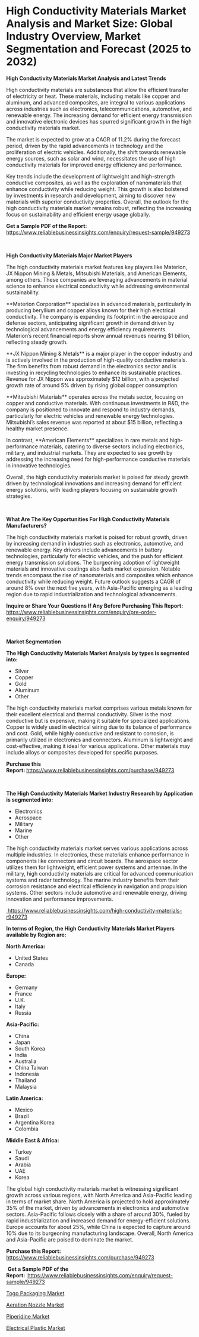 <p><h1>High Conductivity Materials Market Analysis and Market Size: Global Industry Overview, Market Segmentation and Forecast (2025 to 2032)</h1></p><p><strong>High Conductivity Materials Market Analysis and Latest Trends</strong></p>
<p><p>High conductivity materials are substances that allow the efficient transfer of electricity or heat. These materials, including metals like copper and aluminum, and advanced composites, are integral to various applications across industries such as electronics, telecommunications, automotive, and renewable energy. The increasing demand for efficient energy transmission and innovative electronic devices has spurred significant growth in the high conductivity materials market.</p><p>The market is expected to grow at a CAGR of 11.2% during the forecast period, driven by the rapid advancements in technology and the proliferation of electric vehicles. Additionally, the shift towards renewable energy sources, such as solar and wind, necessitates the use of high conductivity materials for improved energy efficiency and performance. </p><p>Key trends include the development of lightweight and high-strength conductive composites, as well as the exploration of nanomaterials that enhance conductivity while reducing weight. This growth is also bolstered by investments in research and development, aiming to discover new materials with superior conductivity properties. Overall, the outlook for the high conductivity materials market remains robust, reflecting the increasing focus on sustainability and efficient energy usage globally.</p></p>
<p><strong>Get a Sample PDF of the Report:&nbsp;</strong> <a href="https://www.reliablebusinessinsights.com/enquiry/request-sample/949273?utm_campaign=96&utm_medium=2&utm_source=Github&utm_content=ia&utm_term=30012025&utm_id=high-conductivity-materials">https://www.reliablebusinessinsights.com/enquiry/request-sample/949273</a></p>
<p>&nbsp;</p>
<p><strong>High Conductivity Materials Major Market Players</strong></p>
<p><p>The high conductivity materials market features key players like Materion, JX Nippon Mining & Metals, Mitsubishi Materials, and American Elements, among others. These companies are leveraging advancements in material science to enhance electrical conductivity while addressing environmental sustainability.</p><p>**Materion Corporation** specializes in advanced materials, particularly in producing beryllium and copper alloys known for their high electrical conductivity. The company is expanding its footprint in the aerospace and defense sectors, anticipating significant growth in demand driven by technological advancements and energy efficiency requirements. Materion’s recent financial reports show annual revenues nearing $1 billion, reflecting steady growth.</p><p>**JX Nippon Mining & Metals** is a major player in the copper industry and is actively involved in the production of high-quality conductive materials. The firm benefits from robust demand in the electronics sector and is investing in recycling technologies to enhance its sustainable practices. Revenue for JX Nippon was approximately $12 billion, with a projected growth rate of around 5% driven by rising global copper consumption.</p><p>**Mitsubishi Materials** operates across the metals sector, focusing on copper and conductive materials. With continuous investments in R&D, the company is positioned to innovate and respond to industry demands, particularly for electric vehicles and renewable energy technologies. Mitsubishi’s sales revenue was reported at about $15 billion, reflecting a healthy market presence.</p><p>In contrast, **American Elements** specializes in rare metals and high-performance materials, catering to diverse sectors including electronics, military, and industrial markets. They are expected to see growth by addressing the increasing need for high-performance conductive materials in innovative technologies.</p><p>Overall, the high conductivity materials market is poised for steady growth driven by technological innovations and increasing demand for efficient energy solutions, with leading players focusing on sustainable growth strategies.</p></p>
<p>&nbsp;</p>
<p><strong>What Are The Key Opportunities For High Conductivity Materials Manufacturers?</strong></p>
<p><p>The high conductivity materials market is poised for robust growth, driven by increasing demand in industries such as electronics, automotive, and renewable energy. Key drivers include advancements in battery technologies, particularly for electric vehicles, and the push for efficient energy transmission solutions. The burgeoning adoption of lightweight materials and innovative coatings also fuels market expansion. Notable trends encompass the rise of nanomaterials and composites which enhance conductivity while reducing weight. Future outlook suggests a CAGR of around 8% over the next five years, with Asia-Pacific emerging as a leading region due to rapid industrialization and technological advancements.</p></p>
<p><strong>Inquire or Share Your Questions If Any Before Purchasing This Report:</strong> <a href="https://www.reliablebusinessinsights.com/enquiry/pre-order-enquiry/949273?utm_campaign=96&utm_medium=2&utm_source=Github&utm_content=ia&utm_term=30012025&utm_id=high-conductivity-materials">https://www.reliablebusinessinsights.com/enquiry/pre-order-enquiry/949273</a></p>
<p>&nbsp;</p>
<p><strong>Market Segmentation</strong></p>
<p><strong>The High Conductivity Materials Market Analysis by types is segmented into:</strong></p>
<p><ul><li>Silver</li><li>Copper</li><li>Gold</li><li>Aluminum</li><li>Other</li></ul></p>
<p><p>The high conductivity materials market comprises various metals known for their excellent electrical and thermal conductivity. Silver is the most conductive but is expensive, making it suitable for specialized applications. Copper is widely used in electrical wiring due to its balance of performance and cost. Gold, while highly conductive and resistant to corrosion, is primarily utilized in electronics and connectors. Aluminum is lightweight and cost-effective, making it ideal for various applications. Other materials may include alloys or composites developed for specific purposes.</p></p>
<p><strong>Purchase this Report:&nbsp;</strong><a href="https://www.reliablebusinessinsights.com/purchase/949273?utm_campaign=96&utm_medium=2&utm_source=Github&utm_content=ia&utm_term=30012025&utm_id=high-conductivity-materials">https://www.reliablebusinessinsights.com/purchase/949273</a></p>
<p>&nbsp;</p>
<p><strong>The High Conductivity Materials Market Industry Research by Application is segmented into:</strong></p>
<p><ul><li>Electronics</li><li>Aerospace</li><li>Military</li><li>Marine</li><li>Other</li></ul></p>
<p><p>The high conductivity materials market serves various applications across multiple industries. In electronics, these materials enhance performance in components like connectors and circuit boards. The aerospace sector utilizes them for lightweight, efficient power systems and antennae. In the military, high conductivity materials are critical for advanced communication systems and radar technology. The marine industry benefits from their corrosion resistance and electrical efficiency in navigation and propulsion systems. Other sectors include automotive and renewable energy, driving innovation and performance improvements.</p></p>
<p><a href="https://www.reliablebusinessinsights.com/high-conductivity-materials-r949273?utm_campaign=96&utm_medium=2&utm_source=Github&utm_content=ia&utm_term=30012025&utm_id=high-conductivity-materials">&nbsp;https://www.reliablebusinessinsights.com/high-conductivity-materials-r949273</a></p>
<p><strong>In terms of Region, the High Conductivity Materials Market Players available by Region are:</strong></p>
<p>
    <p> <strong> North America: </strong>
        <ul>
            <li>United States</li>
            <li>Canada</li>
        </ul>
        </p> 
    <p> <strong> Europe: </strong>
        <ul>
            <li>Germany</li>
            <li>France</li>
            <li>U.K.</li>
            <li>Italy</li>
            <li>Russia</li>
        </ul>
        </p> 
    <p> <strong> Asia-Pacific: </strong>
        <ul>
            <li>China</li>
            <li>Japan</li>
            <li>South Korea</li>
            <li>India</li>
            <li>Australia</li>
            <li>China Taiwan</li>
            <li>Indonesia</li>
            <li>Thailand</li>
            <li>Malaysia</li>
        </ul>
        </p> 
    <p> <strong> Latin America: </strong>
        <ul>
            <li>Mexico</li>
            <li>Brazil</li>
            <li>Argentina Korea</li>
            <li>Colombia</li>
        </ul>
        </p> 
    <p> <strong> Middle East & Africa: </strong>
        <ul>
            <li>Turkey</li>
            <li>Saudi</li>
            <li>Arabia</li>
            <li>UAE</li>
            <li>Korea</li>
        </ul>
    </p>
    </p>
<p><p>The global high conductivity materials market is witnessing significant growth across various regions, with North America and Asia-Pacific leading in terms of market share. North America is projected to hold approximately 35% of the market, driven by advancements in electronics and automotive sectors. Asia-Pacific follows closely with a share of around 30%, fueled by rapid industrialization and increased demand for energy-efficient solutions. Europe accounts for about 25%, while China is expected to capture around 10% due to its burgeoning manufacturing landscape. Overall, North America and Asia-Pacific are poised to dominate the market.</p></p>
<p><strong>Purchase this Report: </strong><a href="https://www.reliablebusinessinsights.com/purchase/949273?utm_campaign=96&utm_medium=2&utm_source=Github&utm_content=ia&utm_term=30012025&utm_id=high-conductivity-materials">https://www.reliablebusinessinsights.com/purchase/949273</a></p>
<p>&nbsp;<strong>Get a Sample PDF of the Report:&nbsp;&nbsp;</strong><a href="https://www.reliablebusinessinsights.com/enquiry/request-sample/949273?utm_campaign=96&utm_medium=2&utm_source=Github&utm_content=ia&utm_term=30012025&utm_id=high-conductivity-materials">https://www.reliablebusinessinsights.com/enquiry/request-sample/949273</a></p>
<p><strong></strong></p>
<p><p><a href="https://github.com/mcfred89/Market-Research-Report-List-1/blob/main/togo-packaging-market.md?utm_campaign=96&utm_medium=2&utm_source=Github&utm_content=ia&utm_term=30012025&utm_id=high-conductivity-materials">Togo Packaging Market</a></p><p><a href="https://github.com/joannesouthgate/Market-Research-Report-List-5/blob/main/aeration-nozzle-market.md?utm_campaign=96&utm_medium=2&utm_source=Github&utm_content=ia&utm_term=30012025&utm_id=high-conductivity-materials">Aeration Nozzle Market</a></p><p><a href="https://github.com/sungbruington660/Market-Research-Report-List-1/blob/main/piperidine-market.md?utm_campaign=96&utm_medium=2&utm_source=Github&utm_content=ia&utm_term=30012025&utm_id=high-conductivity-materials">Piperidine Market</a></p><p><a href="https://github.com/comasnickie/Market-Research-Report-List-1/blob/main/electrical-plastic-market.md?utm_campaign=96&utm_medium=2&utm_source=Github&utm_content=ia&utm_term=30012025&utm_id=high-conductivity-materials">Electrical Plastic Market</a></p></p>